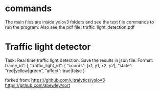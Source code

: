 # commands 
The main files are inside yolov3 folders and see the text file commands to run the program. Also see the pdf file: traffic_light_detection.pdf
# Traffic light detector
Task: Real time traffic light detection. Save the results in json file. Format:
frame_id”: [
      “traffic_light_id”: {
                “coords”: [x1, y1, x2, y2],
                          “state”: “red|yellow|green”,
                        “affect”: true|false }

forked from: 
https://github.com/ultralytics/yolov3 
https://github.com/abewley/sort
